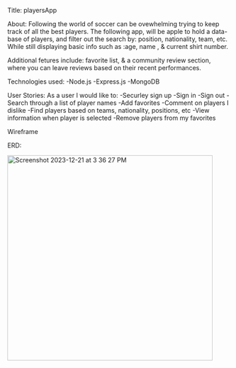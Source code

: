 Title: playersApp

About: Following the world of soccer can be ovewhelming trying to keep track of all the best players. The following app, will be apple to hold a data-base of players, and filter out the search by: position, nationality, team, etc. While still displaying  basic info such as :age, name , & current shirt number.

Additional fetures include: favorite list, & a community review section, where you can leave reviews based on their recent performances.

Technologies used: 
    -Node.js
    -Express.js
    -MongoDB

User Stories:
As a user I would like to: 
    -Securley sign up
    -Sign in 
    -Sign out 
    -Search through a list of player names 
    -Add favorites
    -Comment on players I dislike
    -Find players based on teams, nationality, positions, etc
    -View information when player is selected
    -Remove players from my favorites



Wireframe

ERD:

<img width="463" alt="Screenshot 2023-12-21 at 3 36 27 PM" src="https://github.com/juancruza46/playersApp/assets/150645094/1962f56d-c8a3-4b3d-b1d1-7ff3f42c9f70">









